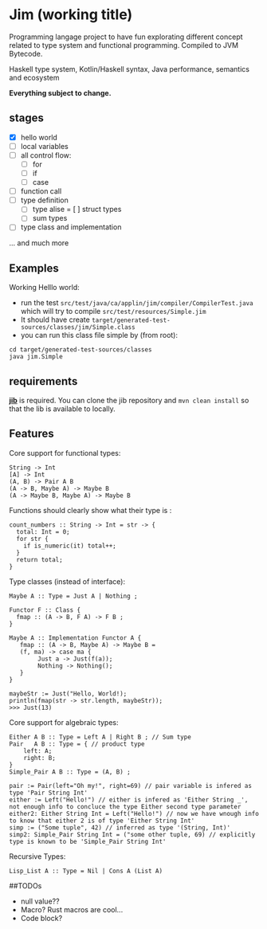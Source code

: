 # Jim (working title)

Programming langage project to have fun explorating different concept related to type system and functional programming. Compiled to JVM Bytecode.

Haskell type system, Kotlin/Haskell syntax, Java performance, semantics and ecosystem

**Everything subject to change.**

## stages
- [x] hello world
- [ ] local variables
- [ ] all control flow:
  - [ ] for
  - [ ] if
  - [ ] case
- [ ] function call
- [ ] type definition
  - [ ] type alise
  = [ ] struct types
  - [ ] sum types
- [ ] type class and implementation

... and much more

## Examples
Working Helllo world:
- run the test `src/test/java/ca/applin/jim/compiler/CompilerTest.java` which will try to compile `src/test/resources/Simple.jim`
- It should have create `target/generated-test-sources/classes/jim/Simple.class`
- you can run this class file simple by (from root):
```console
cd target/generated-test-sources/classes
java jim.Simple
```

## requirements
**[jib](https://github.com/L-Applin/jib)** is required. You can clone the jib repository and `mvn clean install` so that the lib is available to locally.

## Features
Core support for functional types:

```
String -> Int
[A] -> Int
(A, B) -> Pair A B
(A -> B, Maybe A) -> Maybe B
(A -> Maybe B, Maybe A) -> Maybe B
```

Functions should clearly show what their type is : 
```
count_numbers :: String -> Int = str -> {
  total: Int = 0; 
  for str {
    if is_numeric(it) total++;
  }
  return total;
}
```

Type classes (instead of interface):

```
Maybe A :: Type = Just A | Nothing ;

Functor F :: Class {
  fmap :: (A -> B, F A) -> F B ;
}

Maybe A :: Implementation Functor A {
   fmap :: (A -> B, Maybe A) -> Maybe B = 
   (f, ma) -> case ma {
        Just a -> Just(f(a));
        Nothing -> Nothing();
   }
}

maybeStr := Just("Hello, World!);
println(fmap(str -> str.length, maybeStr));
>>> Just(13)
```

Core support for algebraic types:
```
Either A B :: Type = Left A | Right B ; // Sum type
Pair   A B :: Type = { // product type
    left: A;
    right: B;
}
Simple_Pair A B :: Type = (A, B) ;

pair := Pair(left="Oh my!", right=69) // pair variable is infered as type 'Pair String Int'
either := Left("Hello!") // either is infered as 'Either String _', not enough info to concluce the type Either second type parameter
either2: Either String Int = Left("Hello!") // now we have wnough info to know that either 2 is of type 'Either String Int'
simp := ("Some tuple", 42) // inferred as type '(String, Int)'
simp2: Simple_Pair String Int = ("some other tuple, 69) // explicitly type is known to be 'Simple_Pair String Int'
```

Recursive Types:
```
Lisp_List A :: Type = Nil | Cons A (List A)
```

##TODOs
- null value??
- Macro? Rust macros are cool...
- Code block?
